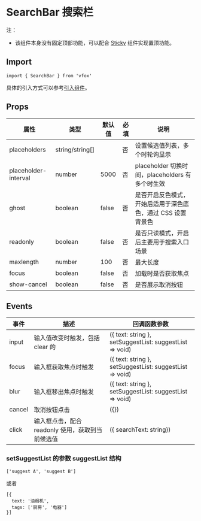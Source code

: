 # SearchBar 搜索栏

注：

- 该组件本身没有固定顶部功能，可以配合 [Sticky](./Sticky.md) 组件实现置顶功能。

## Import

```
import { SearchBar } from 'vfox'
```

具体的引入方式可以参考[引入组件](../guide/import.md)。

## Props

| 属性                 | 类型            | 默认值 | 必填 | 说明                                                        |
| -------------------- | --------------- | ------ | ---- | ----------------------------------------------------------- |
| placeholders         | string/string[] |        | 否   | 设置候选值列表，多个时轮询显示                              |
| placeholder-interval | number          | 5000   | 否   | placeholder 切换时间，placeholders 有多个时生效             |
| ghost                | boolean         | false  | 否   | 是否开启反色模式，开始后适用于深色底色，通过 CSS 设置背景色 |
| readonly             | boolean         | false  | 否   | 是否只读模式，开启后主要用于搜索入口场景                    |
| maxlength            | number          | 100    | 否   | 最大长度                                                    |
| focus                | boolean         | false  | 否   | 加载时是否获取焦点                                          |
| show-cancel          | boolean         | false  | 否   | 是否展示取消按钮                                            |

## Events

| 事件   | 描述                                             | 回调函数参数                                            |
| ------ | ------------------------------------------------ | ------------------------------------------------------- |
| input  | 输入值改变时触发，包括 clear 的                  | ({ text: string }, setSuggestList: suggestList => void) |
| focus  | 输入框获取焦点时触发                             | ({ text: string }, setSuggestList: suggestList => void) |
| blur   | 输入框移出焦点时触发                             | ({ text: string }, setSuggestList: suggestList => void) |
| cancel | 取消按钮点击                                     | ({})                                                    |
| click  | 输入框点击，配合 readonly 使用，获取到当前候选值 | ({ searchText: string})                                 |

### setSuggestList 的参数 suggestList 结构

```
['suggest A', 'suggest B']
```

或者

```
[{
  text: '油烟机',
  tags: ['厨房', '电器']
}]
```
